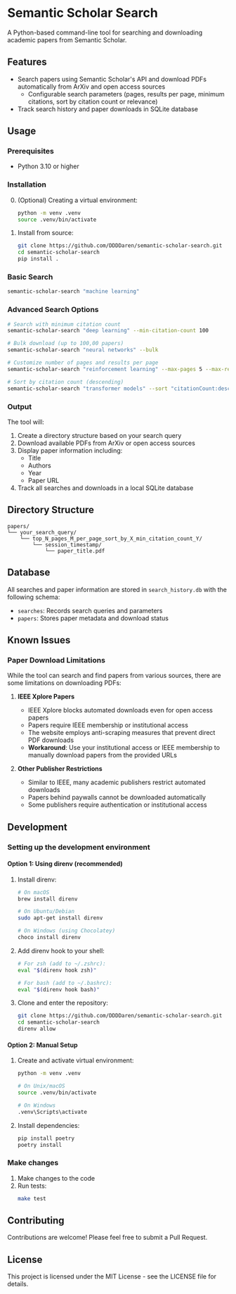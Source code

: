 # Semantic Scholar Search

A Python-based command-line tool for searching and downloading academic papers from Semantic Scholar.

## Features

- Search papers using Semantic Scholar's API and download PDFs automatically from ArXiv and open access sources
    - Configurable search parameters (pages, results per page, minimum citations, sort by citation count or relevance)
- Track search history and paper downloads in SQLite database

## Usage

### Prerequisites

- Python 3.10 or higher

### Installation

0. (Optional) Creating a virtual environment:
   ```bash
   python -m venv .venv
   source .venv/bin/activate
   ```

1. Install from source:
   ```bash
   git clone https://github.com/DDDDaren/semantic-scholar-search.git
   cd semantic-scholar-search
   pip install .
   ```

### Basic Search

```bash
semantic-scholar-search "machine learning"
```

### Advanced Search Options

```bash
# Search with minimum citation count
semantic-scholar-search "deep learning" --min-citation-count 100

# Bulk download (up to 100,00 papers)
semantic-scholar-search "neural networks" --bulk

# Customize number of pages and results per page
semantic-scholar-search "reinforcement learning" --max-pages 5 --max-results-per-page 20

# Sort by citation count (descending)
semantic-scholar-search "transformer models" --sort "citationCount:desc"
```

### Output

The tool will:
1. Create a directory structure based on your search query
2. Download available PDFs from ArXiv or open access sources
3. Display paper information including:
   - Title
   - Authors
   - Year
   - Paper URL
4. Track all searches and downloads in a local SQLite database

## Directory Structure

```
papers/
└── your_search_query/
    └── top_N_pages_M_per_page_sort_by_X_min_citation_count_Y/
        └── session_timestamp/
            └── paper_title.pdf
```

## Database

All searches and paper information are stored in `search_history.db` with the following schema:

- `searches`: Records search queries and parameters
- `papers`: Stores paper metadata and download status

## Known Issues

### Paper Download Limitations

While the tool can search and find papers from various sources, there are some limitations on downloading PDFs:

1. **IEEE Xplore Papers**
   - IEEE Xplore blocks automated downloads even for open access papers
   - Papers require IEEE membership or institutional access
   - The website employs anti-scraping measures that prevent direct PDF downloads
   - **Workaround**: Use your institutional access or IEEE membership to manually download papers from the provided URLs

2. **Other Publisher Restrictions**
   - Similar to IEEE, many academic publishers restrict automated downloads
   - Papers behind paywalls cannot be downloaded automatically
   - Some publishers require authentication or institutional access

## Development

### Setting up the development environment

#### Option 1: Using direnv (recommended)
1. Install direnv:
   ```bash
   # On macOS
   brew install direnv

   # On Ubuntu/Debian
   sudo apt-get install direnv

   # On Windows (using Chocolatey)
   choco install direnv
   ```

2. Add direnv hook to your shell:
   ```bash
   # For zsh (add to ~/.zshrc):
   eval "$(direnv hook zsh)"

   # For bash (add to ~/.bashrc):
   eval "$(direnv hook bash)"
   ```

3. Clone and enter the repository:
   ```bash
   git clone https://github.com/DDDDaren/semantic-scholar-search.git
   cd semantic-scholar-search
   direnv allow
   ```

#### Option 2: Manual Setup

1. Create and activate virtual environment:
   ```bash
   python -m venv .venv
   
   # On Unix/macOS
   source .venv/bin/activate
   
   # On Windows
   .venv\Scripts\activate
   ```

2. Install dependencies:
   ```bash
   pip install poetry
   poetry install
   ```

### Make changes

1. Make changes to the code
2. Run tests:
   ```bash
   make test
   ```

## Contributing

Contributions are welcome! Please feel free to submit a Pull Request.

## License

This project is licensed under the MIT License - see the LICENSE file for details.
